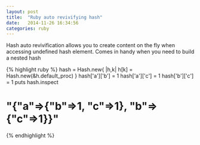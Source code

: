```yaml
---
layout: post
title:  "Ruby auto revivifying hash" 
date:   2014-11-26 16:34:56
categories: ruby
---
```

Hash auto revivification allows you to create content on the fly when accessing undefined hash element. 
Comes in handy when you need to build a nested hash

{% highlight ruby %}
hash = Hash.new{ |h,k| h[k] = Hash.new(&h.default_proc) }
hash['a']['b'] = 1
hash['a']['c'] = 1
hash['b']['c'] = 1
puts hash.inspect
# "{"a"=>{"b"=>1, "c"=>1}, "b"=>{"c"=>1}}"
{% endhighlight %}
